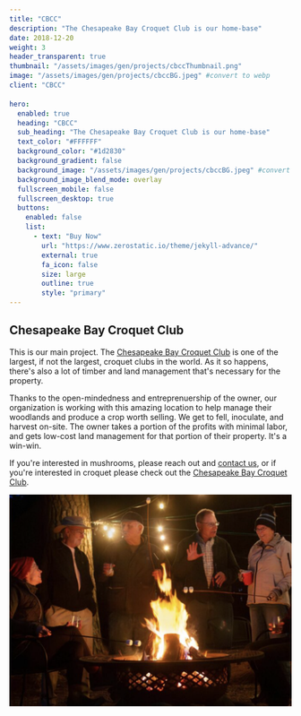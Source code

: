 ```yaml
---
title: "CBCC"
description: "The Chesapeake Bay Croquet Club is our home-base"
date: 2018-12-20
weight: 3
header_transparent: true
thumbnail: "/assets/images/gen/projects/cbccThumbnail.png"
image: "/assets/images/gen/projects/cbccBG.jpeg" #convert to webp
client: "CBCC"

hero:
  enabled: true
  heading: "CBCC"
  sub_heading: "The Chesapeake Bay Croquet Club is our home-base"
  text_color: "#FFFFFF"
  background_color: "#1d2830"
  background_gradient: false
  background_image: "/assets/images/gen/projects/cbccBG.jpeg" #convert to webp
  background_image_blend_mode: overlay
  fullscreen_mobile: false
  fullscreen_desktop: true
  buttons:
    enabled: false
    list:
      - text: "Buy Now"
        url: "https://www.zerostatic.io/theme/jekyll-advance/"
        external: true
        fa_icon: false
        size: large
        outline: true
        style: "primary"
---
```


## Chesapeake Bay Croquet Club

This is our main project. The [Chesapeake Bay Croquet Club](https://cbcc.fun/) is one of the largest, if not the largest, croquet clubs in the world. As it so happens, there's also a lot of timber and land management that's necessary for the property.

Thanks to the open-mindedness and entreprenuership of the owner, our organization is working with this amazing location to help manage their woodlands and produce a crop worth selling. We get to fell, inoculate, and harvest on-site. The owner takes a portion of the profits with minimal labor, and gets low-cost land management for that portion of their property. It's a win-win.

If you're interested in mushrooms, please reach out and [contact us](/contact), or if you're interested in croquet please check out the [Chesapeake Bay Croquet Club](https://cbcc.fun/).

![CBCC](/assets/images/gen/projects/cbccFirePit.png) <!-- convert to webp -->


<!-- 
Markdown is a lightweight markup language with plain-text-formatting syntax. Its design allows it to be converted to many output formats, but the original tool by the same name only supports HTML.

Markdown is often used to format readme files, for writing messages in online discussion forums, and to create rich text using a plain text editor.

{% include framework/shortcodes/figure.html full=true src="/assets/images/gen/projects/project-2-2.webp" title="Affordable Housing"  caption="A concept rendering of demountable units built on site" alt="Photo of designing a website in Figma" link="https://figma.com" target="_blank" %}

## History

John Gruber created the Markdown language in 2004 in collaboration with Aaron Swartz on the syntax, with the goal of enabling people "to write using an easy-to-read and easy-to-write plain text format". Its key design goal is readability. That the language be readable as-is.

> Designing affordable units within the existing water works area required an extensive site survey and ground testing.

To this end, its main inspiration is the existing conventions for marking up plain text in email, though it also draws from earlier markup languages, notably setext, Textile, and reStructuredText.

{% include framework/shortcodes/figure.html full=true src="/assets/images/gen/projects/project-2-1.webp" title="Affordable Housing"  caption="A concept rendering of demountable units built on site" alt="Photo of designing a website in Figma" link="https://figma.com" target="_blank" %}

## Example

There are several different versions of markdown

### CommonMark

From 2012, a group of people including Jeff Atwood and John MacFarlane launched what Atwood characterized as a standardization effort. A community website now aims to "document various tools and resources available to document authors and developers, as well as implementors of the various markdown implementations".

### GitHub Flavored Markdown (GFM)

In 2017, GitHub released a formal specification of their GitHub Flavored Markdown (GFM) that is based on CommonMark. It follows the CommonMark specification exactly except for tables, strikethrough, autolinks and task lists, which the GitHub spec has added as extensions. GitHub also changed the parser used on their sites accordingly, which required that some documents be changed. For instance, GFM now requires that the hash symbol that creates a heading be separated from the heading text by a space character.he user to create their own.

### Markdown Extra

Markdown Extra is a lightweight markup language based on Markdown implemented in PHP (originally), Python and Ruby. It adds features not available with plain Markdown syntax. Markdown Extra is supported in some content management systems such as, for example, Drupal.

Markdown Extra adds the following features to Markdown:

- markdown markup inside HTML blocks
- elements with id/class attribute
- "fenced code blocks" that span multiple lines of code
- tables
- definition lists
- footnotes
- abbreviations -->
